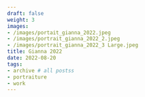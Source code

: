 ```yaml
---
draft: false
weight: 3
images:
- /images/portait_gianna_2022.jpeg
- /images/portrait_gianna_2022_2.jpeg
- /images/portrait_gianna_2022_3 Large.jpeg
title: Gianna 2022
date: 2022-08-20
tags:
- archive # all postss
- portraiture
- work
---
```

